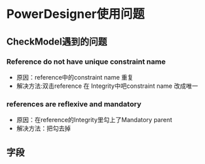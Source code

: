 # PowerDesigner使用问题 #
## CheckModel遇到的问题 ##
### Reference do not have unique constraint name ###
- 原因：reference中的constraint name 重复
- 解决方法:双击reference 在 Integrity中吧constraint name 改成唯一

### references are reflexive and mandatory ###
- 原因：在reference的Integrity里勾上了Mandatory parent
- 解决方法：把勾去掉

## 字段 ##






